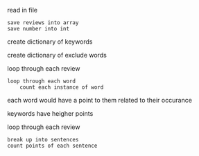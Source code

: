 read in file 

	save reviews into array
	save number into int

create dictionary of keywords


create dictionary of exclude words

loop through each review


	loop through each word
		count each instance of word

each word would have a point to them related to their occurance


keywords have heigher points

loop through each review


	break up into sentences
	count points of each sentence